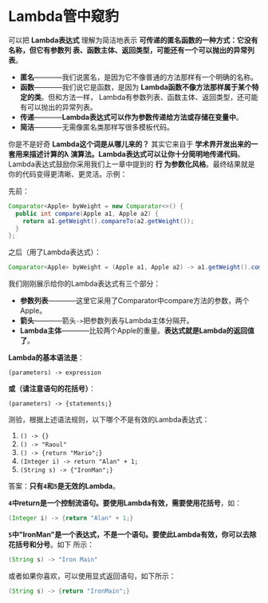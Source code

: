 Lambda管中窥豹
================================================================================
可以把 **Lambda表达式** 理解为简洁地表示 **可传递的匿名函数的一种方式：它没有名称，但它有参数列
表、函数主体、返回类型，可能还有一个可以抛出的异常列表**。
+ **匿名**————我们说匿名，是因为它不像普通的方法那样有一个明确的名称。
+ **函数**————我们说它是函数，是因为 **Lambda函数不像方法那样属于某个特定的类**。但和方法一样，
Lambda有参数列表、函数主体、返回类型，还可能有可以抛出的异常列表。
+ **传递**————**Lambda表达式可以作为参数传递给方法或存储在变量中**。
+ **简洁**————无需像匿名类那样写很多模板代码。

你是不是好奇 **Lambda这个词是从哪儿来的？** 其实它来自于 **学术界开发出来的一套用来描述计算的λ
演算法。Lambda表达式可以让你十分简明地传递代码**。Lambda表达式鼓励你采用我们上一章中提到的 **行
为参数化风格**。最终结果就是你的代码变得更清晰、更灵活。示例：

先前：
```java
Comparator<Apple> byWeight = new Comparator<>() {
  public int compare(Apple a1, Apple a2) {
    return a1.getWeight().compareTo(a2.getWeight());
  }
};
```
之后（用了Lambda表达式）：
```java
Comparator<Apple> byWeight = (Apple a1, Apple a2) -> a1.getWeight().compareTo(a2.getWeight());
```
我们刚刚展示给你的Lambda表达式有三个部分：
+ **参数列表**————这里它采用了Comparator中compare方法的参数，两个Apple。
+ **箭头**————箭头`->`把参数列表与Lambda主体分隔开。
+ **Lambda主体**————比较两个Apple的重量。**表达式就是Lambda的返回值了**。

**Lambda的基本语法是**：
```
(parameters) -> expression
```
**或（请注意语句的花括号）**：
```
(parameters) -> {statements;}
```

测验，根据上述语法规则，以下哪个不是有效的Lambda表达式：
1. `() -> {}`
2. `() -> "Raoul"`
3. `() -> {return "Mario";}`
4. `(Integer i) -> return "Alan" + 1;`
5. `(String s) -> {"IronMan";}`

答案：**只有`4`和`5`是无效的Lambda**。

**`4`中return是一个控制流语句。要使用Lambda有效，需要使用花括号**，如：
```java
(Integer i) -> {return "Alan" + 1;}
```
**`5`中"IronMan"是一个表达式，不是一个语句。要使此Lambda有效，你可以去除花括号和分号**。如下
所示：
```java
(String s) -> "Iron Main"
```
或者如果你喜欢，可以使用显式返回语句，如下所示：
```java
(String s) -> {return "IronMain";}
```
